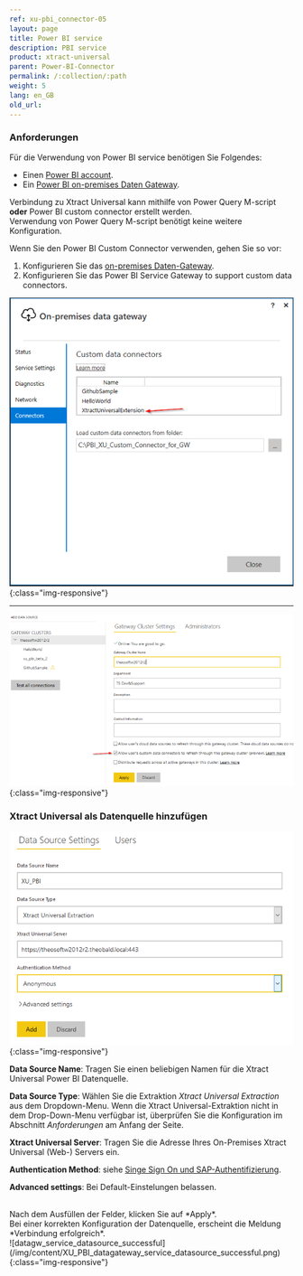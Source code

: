 ```yaml
---
ref: xu-pbi_connector-05
layout: page
title: Power BI service
description: PBI service
product: xtract-universal
parent: Power-BI-Connector
permalink: /:collection/:path
weight: 5
lang: en_GB
old_url:
---
```



### Anforderungen

Für die Verwendung von Power BI service benötigen Sie Folgendes:
* Einen [Power BI account](https://powerbi.microsoft.com/en-us/landing/signin/).
* Ein [Power BI on-premises Daten Gateway](https://powerbi.microsoft.com/en-us/gateway/).

Verbindung zu Xtract Universal kann mithilfe von Power Query M-script **oder** Power BI custom connector erstellt werden.
<br>
Verwendung von Power Query M-script benötigt keine weitere Konfiguration. <br>

Wenn Sie den Power BI Custom Connector verwenden, gehen Sie so vor:
1. Konfigurieren Sie das [on-premises Daten-Gateway](https://docs.microsoft.com/en-us/power-bi/service-gateway-custom-connectors).
2. Konfigurieren Sie das Power BI Service Gateway to support custom data connectors.


![datagw_custom_conn](/img/content/XU_PBI_datagateway_config.png){:class="img-responsive"}

---

![datagw_service_custom_conn](/img/content/XU_PBI_datagateway_service_config.png){:class="img-responsive"}



### Xtract Universal als Datenquelle hinzufügen

![datagw_service_datasource](/img/content/XU_PBI_datagateway_service_datasource.png){:class="img-responsive"}

**Data Source Name**: Tragen Sie einen beliebigen Namen für die Xtract Universal Power BI Datenquelle.

**Data Source Type**: Wählen Sie die Extraktion *Xtract Universal Extraction* aus dem Dropdown-Menu. Wenn die Xtract Universal-Extraktion nicht in dem Drop-Down-Menu verfügbar ist, überprüfen Sie die Konfiguration im Abschnitt *Anforderungen* am Anfang der Seite.

**Xtract Universal Server**: Tragen Sie die Adresse Ihres On-Premises Xtract Universal (Web-) Servers ein.

**Authentication Method**: siehe [Singe Sign On und SAP-Authentifizierung](./pbi-SSO).

**Advanced settings**: Bei Default-Einstelungen belassen.

<br>
Nach dem Ausfüllen der Felder, klicken Sie auf *Apply*. <br>
Bei einer korrekten Konfiguration der Datenquelle, erscheint die Meldung *Verbindung erfolgreich*.
<br>
![datagw_service_datasource_successful](/img/content/XU_PBI_datagateway_service_datasource_successful.png){:class="img-responsive"}
